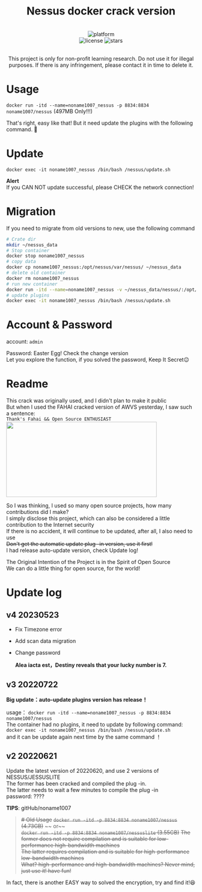 <div align="center">

# Nessus docker crack version

<br>


<div>
    <img alt="platform" src="https://img.shields.io/badge/platform-Docker%20%7C%20DockerFile-blueviolet">
</div>
<div>
    <img alt="license" src="https://img.shields.io/github/license/elliot-bia/nessus?logo=1">
    <img alt="stars" src="https://img.shields.io/github/stars/elliot-bia/nessus?style=social">
</div>

<br>

This project is only for non-profit learning research. Do not use it for illegal purposes. If there is any infringement, please contact it in time to delete it.
</div>

# Usage
`docker run -itd --name=noname1007_nessus -p 8834:8834 noname1007/nessus`  (497MB Only!!!)

That's right, easy like that! But it need update the plugins with the following command. 🤣

# Update
`docker exec -it noname1007_nessus /bin/bash /nessus/update.sh`  


__Alert__  
If you CAN NOT update successful, please CHECK the network connection!

# Migration

If you need to migrate from old versions to new, use the following command

```bash
# Crate dir
mkdir ~/nessus_data
# Stop container
docker stop noname1007_nessus
# copy data
docker cp noname1007_nessus:/opt/nessus/var/nessus/ ~/nessus_data
# delete old container
docker rm noname1007_nessus
# run new container
docker run -itd --name=noname1007_nessus -v ~/nessus_data/nessus/:/opt/nessus/var/nessus/ -p 8834:8834 noname1007/nessus
# update plugins
docker exec -it noname1007_nessus /bin/bash /nessus/update.sh
```

# Account & Password

account: `admin`

Password: Easter Egg! Check the change version  
Let you explore the function, if you solved the password, Keep It Secret😉

# Readme

This crack was originally used, and I didn't plan to make it public  
But when I used the FAHAI cracked version of AWVS yesterday, I saw such a sentence:  
`Thank's Fahai && Open Source ENTHUSIAST`  
 <img src="https://user-images.githubusercontent.com/40572216/174698816-440d4969-f9d6-4c7d-982c-9af9c4a3e875.png" width = "400" height = "200" align=center />

So I was thinking, I used so many open source projects, how many contributions did I make?  
I simply disclose this project, which can also be considered a little contribution to the Internet security  
If there is no accident, it will continue to be updated, after all, I also need to use  
~~Don't get the automatic update plug -in version, use it first!~~  
I had release auto-update version, check Update log!

The Original Intention of the Project is in the Spirit of Open Source  
We can do a little thing for open source, for the world!  

# Update log

## v4 20230523

- Fix Timezone error

- Add scan data migration

- Change password


  **Alea iacta est，Destiny reveals that your lucky number is 7.**

## v3 20220722

__Big update：auto-update plugins version has release！__

usage： `docker run -itd --name=noname1007_nessus -p 8834:8834 noname1007/nessus`  
The container had no plugins, it need to update by following command:  
`docker exec -it noname1007_nessus /bin/bash /nessus/update.sh`  
and it can be update again next time by the same command ！



## v2 20220621

Update the latest version of 20220620, and use 2 versions of NESSUS/JESSUSLITE  
The former has been cracked and compiled the plug -in.  
The latter needs to wait a few minutes to compile the plug -in  
password:  ????

__TIPS__: gitHub/noname1007


> ~~# Old Usage~~
> ~~`docker run -itd -p 8834:8834 noname1007/nessus`   (4.73GB)~~
> ~~ or~~  
> ~~`docker run -itd -p 8834:8834 noname1007/nessuslite` (3.55GB)~~ 
> ~~The former does not require compilation and is suitable for low-performance high-bandwidth machines~~  
> ~~The latter requires compilation and is suitable for high-performance low-bandwidth machines~~  
> ~~What? high-performance and high-bandwidth machines? Never mind, just use it! have fun!~~

In fact, there is another EASY way to solved the encryption, try and find it!😆
